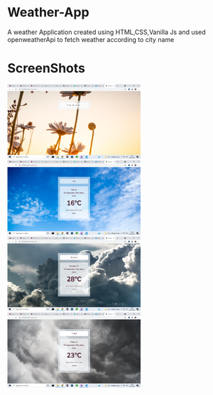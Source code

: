 # Weather-App
A weather Application created using HTML,CSS,Vanilla Js and used openweatherApi to fetch weather according to city name 

# ScreenShots
<img src="Screenshots/sunny.png" width="300">
<img src="Screenshots/clear.PNG" width="300">
<img src="Screenshots/haze.PNG" width="300">
<img src="Screenshots/cloudy.PNG" width="300">